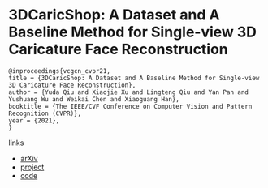 # 3DCaricShop: A Dataset and A Baseline Method for Single-view 3D Caricature Face Reconstruction

````
@inproceedings{vcgcn_cvpr21,
title = {3DCaricShop: A Dataset and A Baseline Method for Single-view 3D Caricature Face Reconstruction},
author = {Yuda Qiu and Xiaojie Xu and Lingteng Qiu and Yan Pan and Yushuang Wu and Weikai Chen and Xiaoguang Han},
booktitle = {The IEEE/CVF Conference on Computer Vision and Pattern Recognition (CVPR)},
year = {2021},
}
````

links
- [arXiv](https://arxiv.org/abs/2103.08204)
- [project](https://qiuyuda.github.io/3DCaricShop/)
- [code](https://github.com/qiuyuda/3DCaricShop)
